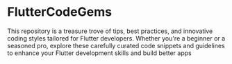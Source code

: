 # FlutterCodeGems
This repository is a treasure trove of tips, best practices, and innovative coding styles tailored for Flutter developers. Whether you're a beginner or a seasoned pro, explore these carefully curated code snippets and guidelines to enhance your Flutter development skills and build better apps
